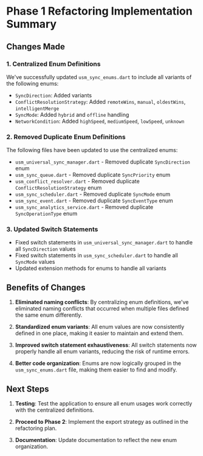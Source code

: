 # Phase 1 Refactoring Implementation Summary

## Changes Made

### 1. Centralized Enum Definitions

We've successfully updated `usm_sync_enums.dart` to include all variants of the following enums:

- `SyncDirection`: Added variants
- `ConflictResolutionStrategy`: Added `remoteWins`, `manual`, `oldestWins`, `intelligentMerge`
- `SyncMode`: Added `hybrid` and `offline` handling
- `NetworkCondition`: Added `highSpeed`, `mediumSpeed`, `lowSpeed`, `unknown`

### 2. Removed Duplicate Enum Definitions

The following files have been updated to use the centralized enums:

- `usm_universal_sync_manager.dart` - Removed duplicate `SyncDirection` enum
- `usm_sync_queue.dart` - Removed duplicate `SyncPriority` enum
- `usm_conflict_resolver.dart` - Removed duplicate `ConflictResolutionStrategy` enum
- `usm_sync_scheduler.dart` - Removed duplicate `SyncMode` enum
- `usm_sync_event.dart` - Removed duplicate `SyncEventType` enum
- `usm_sync_analytics_service.dart` - Removed duplicate `SyncOperationType` enum

### 3. Updated Switch Statements

- Fixed switch statements in `usm_universal_sync_manager.dart` to handle all `SyncDirection` values
- Fixed switch statements in `usm_sync_scheduler.dart` to handle all `SyncMode` values
- Updated extension methods for enums to handle all variants

## Benefits of Changes

1. **Eliminated naming conflicts**: By centralizing enum definitions, we've eliminated naming conflicts that occurred when multiple files defined the same enum differently.

2. **Standardized enum variants**: All enum values are now consistently defined in one place, making it easier to maintain and extend them.

3. **Improved switch statement exhaustiveness**: All switch statements now properly handle all enum variants, reducing the risk of runtime errors.

4. **Better code organization**: Enums are now logically grouped in the `usm_sync_enums.dart` file, making them easier to find and modify.

## Next Steps

1. **Testing**: Test the application to ensure all enum usages work correctly with the centralized definitions.

2. **Proceed to Phase 2**: Implement the export strategy as outlined in the refactoring plan.

3. **Documentation**: Update documentation to reflect the new enum organization.
